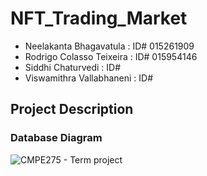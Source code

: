 # NFT_Trading_Market
* Neelakanta Bhagavatula : ID# 015261909
* Rodrigo Colasso Teixeira : ID# 015954146
* Siddhi Chaturvedi : ID# 
* Viswamithra Vallabhaneni : ID# 

## Project Description

### Database Diagram

![CMPE275 - Term project](https://user-images.githubusercontent.com/62269628/202772537-b8b3e430-8a78-43a3-8dcd-8e3b298daa97.png)
